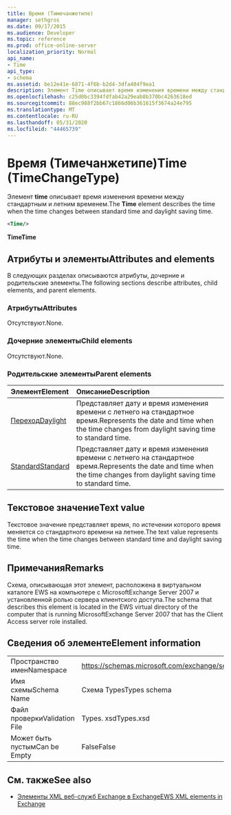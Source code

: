 ```yaml
---
title: Время (Тимечанжетипе)
manager: sethgros
ms.date: 09/17/2015
ms.audience: Developer
ms.topic: reference
ms.prod: office-online-server
localization_priority: Normal
api_name:
- Time
api_type:
- schema
ms.assetid: be12e41e-6871-4f6b-b2d4-3dfa404f9ea1
description: Элемент Time описывает время изменения времени между стандартным и летним временем.
ms.openlocfilehash: c25d0bc3394fdfab42a29eab8b370bc4263618ed
ms.sourcegitcommit: 88ec988f2bb67c1866d06b361615f3674a24e795
ms.translationtype: MT
ms.contentlocale: ru-RU
ms.lasthandoff: 05/31/2020
ms.locfileid: "44465739"
---
```

# <a name="time-timechangetype"></a><span data-ttu-id="6d8f6-103">Время (Тимечанжетипе)</span><span class="sxs-lookup"><span data-stu-id="6d8f6-103">Time (TimeChangeType)</span></span>

<span data-ttu-id="6d8f6-104">Элемент **time** описывает время изменения времени между стандартным и летним временем.</span><span class="sxs-lookup"><span data-stu-id="6d8f6-104">The **Time** element describes the time when the time changes between standard time and daylight saving time.</span></span> 
  
```xml
<Time/>
```

 <span data-ttu-id="6d8f6-105">**Time**</span><span class="sxs-lookup"><span data-stu-id="6d8f6-105">**Time**</span></span>
## <a name="attributes-and-elements"></a><span data-ttu-id="6d8f6-106">Атрибуты и элементы</span><span class="sxs-lookup"><span data-stu-id="6d8f6-106">Attributes and elements</span></span>

<span data-ttu-id="6d8f6-107">В следующих разделах описываются атрибуты, дочерние и родительские элементы.</span><span class="sxs-lookup"><span data-stu-id="6d8f6-107">The following sections describe attributes, child elements, and parent elements.</span></span>
  
### <a name="attributes"></a><span data-ttu-id="6d8f6-108">Атрибуты</span><span class="sxs-lookup"><span data-stu-id="6d8f6-108">Attributes</span></span>

<span data-ttu-id="6d8f6-109">Отсутствуют.</span><span class="sxs-lookup"><span data-stu-id="6d8f6-109">None.</span></span>
  
### <a name="child-elements"></a><span data-ttu-id="6d8f6-110">Дочерние элементы</span><span class="sxs-lookup"><span data-stu-id="6d8f6-110">Child elements</span></span>

<span data-ttu-id="6d8f6-111">Отсутствуют.</span><span class="sxs-lookup"><span data-stu-id="6d8f6-111">None.</span></span>
  
### <a name="parent-elements"></a><span data-ttu-id="6d8f6-112">Родительские элементы</span><span class="sxs-lookup"><span data-stu-id="6d8f6-112">Parent elements</span></span>

|<span data-ttu-id="6d8f6-113">**Элемент**</span><span class="sxs-lookup"><span data-stu-id="6d8f6-113">**Element**</span></span>|<span data-ttu-id="6d8f6-114">**Описание**</span><span class="sxs-lookup"><span data-stu-id="6d8f6-114">**Description**</span></span>|
|:-----|:-----|
|[<span data-ttu-id="6d8f6-115">Переход</span><span class="sxs-lookup"><span data-stu-id="6d8f6-115">Daylight</span></span>](daylight.md) <br/> |<span data-ttu-id="6d8f6-116">Представляет дату и время изменения времени с летнего на стандартное время.</span><span class="sxs-lookup"><span data-stu-id="6d8f6-116">Represents the date and time when the time changes from daylight saving time to standard time.</span></span>  <br/> |
|[<span data-ttu-id="6d8f6-117">Standard</span><span class="sxs-lookup"><span data-stu-id="6d8f6-117">Standard</span></span>](standard.md) <br/> |<span data-ttu-id="6d8f6-118">Представляет дату и время изменения времени с летнего на стандартное время.</span><span class="sxs-lookup"><span data-stu-id="6d8f6-118">Represents the date and time when the time changes from daylight saving time to standard time.</span></span>  <br/> |
   
## <a name="text-value"></a><span data-ttu-id="6d8f6-119">Текстовое значение</span><span class="sxs-lookup"><span data-stu-id="6d8f6-119">Text value</span></span>

<span data-ttu-id="6d8f6-120">Текстовое значение представляет время, по истечении которого время меняется со стандартного времени на летнее.</span><span class="sxs-lookup"><span data-stu-id="6d8f6-120">The text value represents the time when the time changes between standard time and daylight saving time.</span></span>
  
## <a name="remarks"></a><span data-ttu-id="6d8f6-121">Примечания</span><span class="sxs-lookup"><span data-stu-id="6d8f6-121">Remarks</span></span>

<span data-ttu-id="6d8f6-122">Схема, описывающая этот элемент, расположена в виртуальном каталоге EWS на компьютере с MicrosoftExchange Server 2007 и установленной ролью сервера клиентского доступа.</span><span class="sxs-lookup"><span data-stu-id="6d8f6-122">The schema that describes this element is located in the EWS virtual directory of the computer that is running MicrosoftExchange Server 2007 that has the Client Access server role installed.</span></span>
  
## <a name="element-information"></a><span data-ttu-id="6d8f6-123">Сведения об элементе</span><span class="sxs-lookup"><span data-stu-id="6d8f6-123">Element information</span></span>

|||
|:-----|:-----|
|<span data-ttu-id="6d8f6-124">Пространство имен</span><span class="sxs-lookup"><span data-stu-id="6d8f6-124">Namespace</span></span>  <br/> |https://schemas.microsoft.com/exchange/services/2006/types  <br/> |
|<span data-ttu-id="6d8f6-125">Имя схемы</span><span class="sxs-lookup"><span data-stu-id="6d8f6-125">Schema Name</span></span>  <br/> |<span data-ttu-id="6d8f6-126">Схема Types</span><span class="sxs-lookup"><span data-stu-id="6d8f6-126">Types schema</span></span>  <br/> |
|<span data-ttu-id="6d8f6-127">Файл проверки</span><span class="sxs-lookup"><span data-stu-id="6d8f6-127">Validation File</span></span>  <br/> |<span data-ttu-id="6d8f6-128">Types. xsd</span><span class="sxs-lookup"><span data-stu-id="6d8f6-128">Types.xsd</span></span>  <br/> |
|<span data-ttu-id="6d8f6-129">Может быть пустым</span><span class="sxs-lookup"><span data-stu-id="6d8f6-129">Can be Empty</span></span>  <br/> |<span data-ttu-id="6d8f6-130">False</span><span class="sxs-lookup"><span data-stu-id="6d8f6-130">False</span></span>  <br/> |
   
## <a name="see-also"></a><span data-ttu-id="6d8f6-131">См. также</span><span class="sxs-lookup"><span data-stu-id="6d8f6-131">See also</span></span>



- [<span data-ttu-id="6d8f6-132">Элементы XML веб-служб Exchange в Exchange</span><span class="sxs-lookup"><span data-stu-id="6d8f6-132">EWS XML elements in Exchange</span></span>](ews-xml-elements-in-exchange.md)

